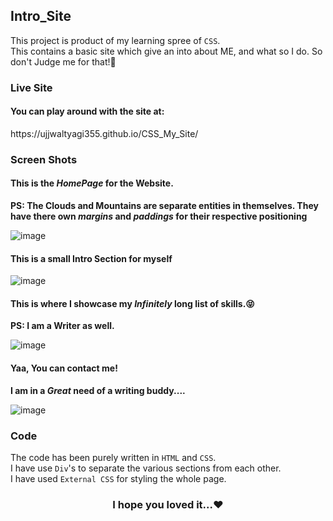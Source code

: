 ## Intro_Site
This project is product of my learning spree of `CSS`.<br />
This contains a basic site which give an into about ME, and what so I do. So don't Judge me for that!🤪<br />

### Live Site
<h4>You can play around with the site at:</h4>
https://ujjwaltyagi355.github.io/CSS_My_Site/


### Screen Shots

<h4>This is the <em>HomePage</em> for the Website.</h4>
<strong>PS: The Clouds and Mountains are separate entities in themselves. They have there own <em>margins</em> and <em>paddings</em> for their respective positioning </strong>

![image](https://user-images.githubusercontent.com/61249902/109543604-83f9f880-7aec-11eb-88c9-7faa9359b945.png)

<h4>This is a small Intro Section for myself</h4>

![image](https://user-images.githubusercontent.com/61249902/109543796-c58aa380-7aec-11eb-9123-b38eef816922.png)


<h4>This is where I showcase my <em>Infinitely</em> long list of skills.😝</h4>
<strong>PS: I am a Writer as well.</strong>

![image](https://user-images.githubusercontent.com/61249902/109544098-24e8b380-7aed-11eb-8df1-f36cd21029d3.png)

<h4>Yaa, You can contact me!</h4>
<strong>I am in a <em>Great</em> need of a writing buddy....</strong>

![image](https://user-images.githubusercontent.com/61249902/109544468-9a548400-7aed-11eb-98b7-cfab86b594d9.png)

### Code
The code has been purely written in `HTML` and `CSS`.<br />
I have use `Div`'s to separate the various sections from each other.<br />
I have used `External CSS` for styling the whole page.


<h3 align="center">I hope you loved it...❤️</h3>





